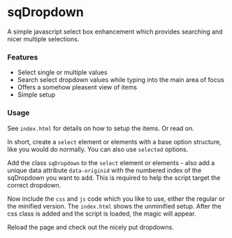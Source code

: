 # sqDropdown
A simple javascript select box enhancement which provides searching and nicer multiple selections.

### Features
* Select single or multiple values
* Search select dropdown values while typing into the main area of focus
* Offers a somehow pleasent view of items
* Simple setup

### Usage
See `index.html` for details on how to setup the items. Or read on.

In short, create a `select` element or elements with a base option structure, like you would do normally. You can also use `selected` options.

Add the class `sqDropdown` to the `select` element or elements - also add a unique data attribute `data-originid` with the numbered index of the sqDropdown you want to add. This is required to help the script target the correct dropdown.

Now include the `css` and `js` code which you like to use, either the regular or the minified version. The `index.html` shows the unminified setup. After the css class is added and the script is loaded, the magic will appear.

Reload the page and check out the nicely put dropdowns.
